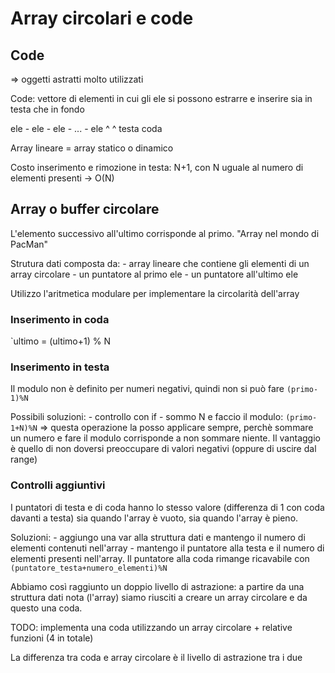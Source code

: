 # Array circolari e code

## Code
=> oggetti astratti molto utilizzati

Code: vettore di elementi in cui gli ele si possono estrarre e inserire sia in testa che in fondo

ele - ele - ele - ... - ele
^												^
testa										coda

Array lineare = array statico o dinamico

Costo inserimento e rimozione in testa: N+1, con N uguale al numero di elementi presenti -> O(N)

## Array o buffer circolare
L'elemento successivo all'ultimo corrisponde al primo. "Array nel mondo di PacMan"

Strutura dati composta da:
	- array lineare che contiene gli elementi di un array circolare
	- un puntatore al primo ele
	- un puntatore all'ultimo ele

Utilizzo l'aritmetica modulare per implementare la circolarità dell'array

### Inserimento in coda
`ultimo = (ultimo+1) % N

### Inserimento in testa
Il modulo non è definito per numeri negativi, quindi non si può fare `(primo-1)%N`

Possibili soluzioni:
	- controllo con if
	- sommo N e faccio il modulo: `(primo-1+N)%N`
		=> questa operazione la posso applicare sempre, perchè sommare un numero e fare il modulo corrisponde a non sommare niente. Il vantaggio è quello di non doversi preoccupare di valori negativi (oppure di uscire dal range)

### Controlli aggiuntivi
I puntatori di testa e di coda hanno lo stesso valore (differenza di 1 con coda davanti a testa) sia quando l'array è vuoto, sia quando l'array è pieno.

Soluzioni:
	- aggiungo una var alla struttura dati e mantengo il numero di elementi contenuti nell'array
	- mantengo il puntatore alla testa e il numero di elementi presenti nell'array. Il puntatore alla coda rimange ricavabile con `(puntatore_testa+numero_elementi)%N`

Abbiamo così raggiunto un doppio livello di astrazione: a partire da una struttura dati nota (l'array) siamo riusciti a creare un array circolare e da questo una coda.

TODO: implementa una coda utilizzando un array circolare + relative funzioni (4 in totale)

La differenza tra coda e array circolare è il livello di astrazione tra i due
